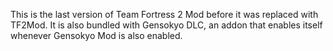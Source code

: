 This is the last version of Team Fortress 2 Mod before it was replaced with TF2Mod. It is also bundled with Gensokyo DLC, an addon that enables itself whenever Gensokyo Mod is also enabled.